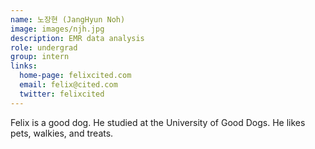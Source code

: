 ```yaml
---
name: 노장현 (JangHyun Noh)
image: images/njh.jpg
description: EMR data analysis
role: undergrad
group: intern
links:
  home-page: felixcited.com
  email: felix@cited.com
  twitter: felixcited
---
```


Felix is a good dog.
He studied at the University of Good Dogs.
He likes pets, walkies, and treats.
